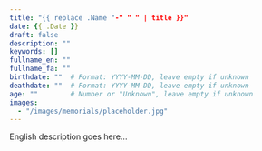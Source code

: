 ```yaml
---
title: "{{ replace .Name "-" " " | title }}"
date: {{ .Date }}
draft: false
description: ""
keywords: []
fullname_en: ""
fullname_fa: ""
birthdate: ""  # Format: YYYY-MM-DD, leave empty if unknown
deathdate: ""  # Format: YYYY-MM-DD, leave empty if unknown
age: ""        # Number or "Unknown", leave empty if unknown
images:
  - "/images/memorials/placeholder.jpg"
---
```


English description goes here...